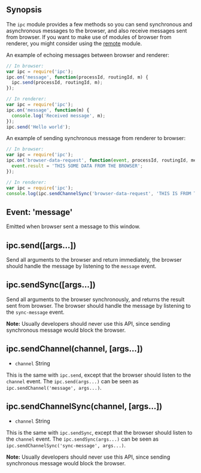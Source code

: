 ## Synopsis

The `ipc` module provides a few methods so you can send synchronous and asynchronous messages to the browser, and also receive messages sent from browser. If you want to make use of modules of browser from renderer, you might consider using the [remote](remote.md) module.

An example of echoing messages between browser and renderer:

```javascript
// In browser:
var ipc = require('ipc');
ipc.on('message', function(processId, routingId, m) {
  ipc.send(processId, routingId, m);
});
```

```javascript
// In renderer:
var ipc = require('ipc');
ipc.on('message', function(m) {
  console.log('Received message', m);
});
ipc.send('Hello world');
```

An example of sending synchronous message from renderer to browser:

```javascript
// In browser:
var ipc = require('ipc');
ipc.on('browser-data-request', function(event, processId, routingId, message) {
  event.result = 'THIS SOME DATA FROM THE BROWSER';
});
```

```javascript
// In renderer:
var ipc = require('ipc');
console.log(ipc.sendChannelSync('browser-data-request', 'THIS IS FROM THE RENDERER'));
```

## Event: 'message'

Emitted when browser sent a message to this window.

## ipc.send([args...])

Send all arguments to the browser and return immediately, the browser should handle the message by listening to the `message` event.

## ipc.sendSync([args...])

Send all arguments to the browser synchronously, and returns the result sent from browser. The browser should handle the message by listening to the `sync-message` event.

**Note:** Usually developers should never use this API, since sending synchronous message would block the browser.

## ipc.sendChannel(channel, [args...])

* `channel` String

This is the same with `ipc.send`, except that the browser should listen to the `channel` event. The `ipc.send(args...)` can be seen as `ipc.sendChannel('message', args...)`.


## ipc.sendChannelSync(channel, [args...])

* `channel` String

This is the same with `ipc.sendSync`, except that the browser should listen to the `channel` event. The `ipc.sendSync(args...)` can be seen as `ipc.sendChannelSync('sync-message', args...)`.

**Note:** Usually developers should never use this API, since sending synchronous message would block the browser.